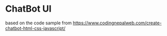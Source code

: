 # ChatBot UI

based on the code sample from https://www.codingnepalweb.com/create-chatbot-html-css-javascript/